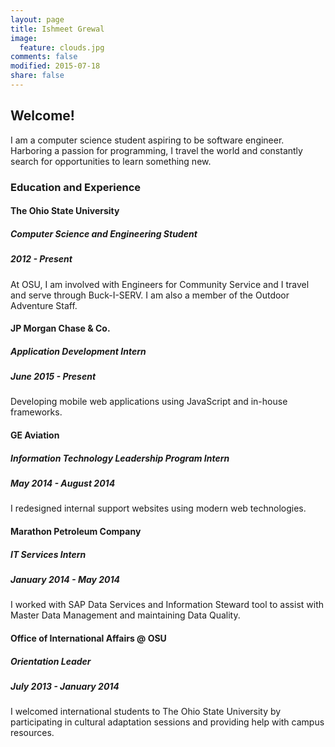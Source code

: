 ```yaml
---
layout: page
title: Ishmeet Grewal
image:
  feature: clouds.jpg
comments: false
modified: 2015-07-18
share: false
---
```


## Welcome! 
I am a computer science student aspiring to be software engineer. Harboring a passion for programming, I travel the world and constantly search for opportunities to learn something new.

### Education and Experience

#### The Ohio State University
##### Computer Science and Engineering Student
##### 2012 - Present
At OSU, I am involved with Engineers for Community Service and I travel and serve through Buck-I-SERV. I am also a member of the Outdoor Adventure Staff. 

#### JP Morgan Chase & Co.
##### Application Development Intern
##### June 2015 - Present
Developing mobile web applications using JavaScript and in-house frameworks.

#### GE Aviation 
##### Information Technology Leadership Program Intern
##### May 2014 - August 2014
I redesigned internal support websites using modern web technologies.

#### Marathon Petroleum Company
##### IT Services Intern
##### January 2014 - May 2014
I worked with SAP Data Services and Information Steward tool to assist with Master Data Management and maintaining Data Quality.

#### Office of International Affairs @ OSU
##### Orientation Leader
##### July 2013 - January 2014
I welcomed international students to The Ohio State University by participating in cultural adaptation sessions and providing help with campus resources.

